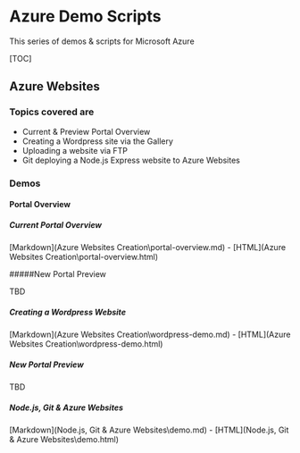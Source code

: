 # Azure Demo Scripts

This series of demos & scripts for Microsoft Azure 

[TOC]

## Azure Websites

### Topics covered are

* Current & Preview Portal Overview
* Creating a Wordpress site via the Gallery
* Uploading a website via FTP
* Git deploying a Node.js Express website to Azure Websites

### Demos

#### Portal Overview

##### Current Portal Overview

[Markdown](Azure Websites Creation\portal-overview.md) - [HTML](Azure Websites Creation\portal-overview.html)

#####New Portal Preview

TBD

##### Creating a Wordpress Website

[Markdown](Azure Websites Creation\wordpress-demo.md) - [HTML](Azure Websites Creation\wordpress-demo.html)

##### New Portal Preview

TBD

##### Node.js, Git & Azure Websites

[Markdown](Node.js, Git & Azure Websites\demo.md) - [HTML](Node.js, Git & Azure Websites\demo.html)